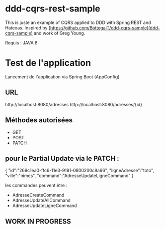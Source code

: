 ddd-cqrs-rest-sample
====================

This is juste an example of CQRS applied to DDD with Spring REST and Hateoas.
Inspired by [https://github.com/BottegaIT/ddd-cqrs-sample](ddd-cqrs-sample) and work of Greg Young.

Requis : JAVA 8

Test de l'application
=====================
Lancement de l'application via Spring Boot (AppConfig)

URL
---
http://localhost:8080/adresses
http://localhost:8080/adresses/{id}

Méthodes autorisées
-------------------
- GET
- POST
- PATCH

pour le Partial Update via le PATCH :
-------------------------------------
{
"id":"269c1ea0-ffc6-11e3-9191-0800200c9a66",
"ligneAdresse":"toto",
"ville":"nimes",
"command":"AdresseUpdateLigneCommand"
}

les commandes peuvent être :
- AdresseCreateCommand
- AdresseUpdateAllCommand
- AdresseUpdateLigneCommand

WORK IN PROGRESS
----------------
